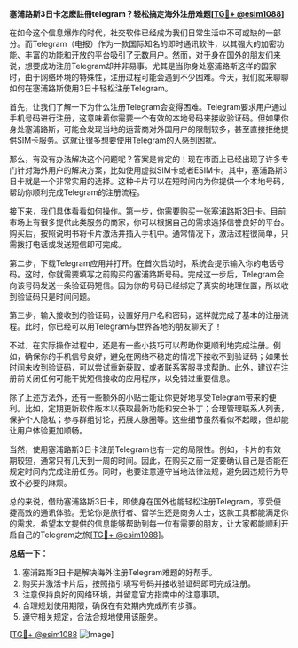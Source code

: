 **塞浦路斯3日卡怎麽註冊telegram？轻松搞定海外注册难题[[TG💪+ @esim1088](https://t.me/s/esim1088)]**

在如今这个信息爆炸的时代，社交软件已经成为我们日常生活中不可或缺的一部分。而Telegram（电报）作为一款国际知名的即时通讯软件，以其强大的加密功能、丰富的功能和开放的平台吸引了无数用户。然而，对于身在国外的朋友们来说，想要成功注册Telegram却并非易事。尤其是当你身处塞浦路斯这样的国家时，由于网络环境的特殊性，注册过程可能会遇到不少困难。今天，我们就来聊聊如何在塞浦路斯使用3日卡轻松注册Telegram。

首先，让我们了解一下为什么注册Telegram会变得困难。Telegram要求用户通过手机号码进行注册，这意味着你需要一个有效的本地号码来接收验证码。但如果你身处塞浦路斯，可能会发现当地的运营商对外国用户的限制较多，甚至直接拒绝提供SIM卡服务。这就让很多想要使用Telegram的人感到困扰。

那么，有没有办法解决这个问题呢？答案是肯定的！现在市面上已经出现了许多专门针对海外用户的解决方案，比如使用虚拟SIM卡或者ESIM卡。其中，塞浦路斯3日卡就是一个非常实用的选择。这种卡片可以在短时间内为你提供一个本地号码，帮助你顺利完成Telegram的注册流程。

接下来，我们具体看看如何操作。第一步，你需要购买一张塞浦路斯3日卡。目前市场上有很多提供此类服务的商家，你可以根据自己的需求选择信誉良好的平台。购买后，按照说明书将卡片激活并插入手机中。通常情况下，激活过程很简单，只需拨打电话或发送短信即可完成。

第二步，下载Telegram应用并打开。在首次启动时，系统会提示输入你的电话号码。这时，你就需要填写之前购买的塞浦路斯号码。完成这一步后，Telegram会向该号码发送一条验证码短信。因为你的号码已经绑定了真实的地理位置，所以收到验证码只是时间问题。

第三步，输入接收到的验证码，设置好用户名和密码，这样就完成了基本的注册流程。此时，你已经可以用Telegram与世界各地的朋友聊天了！

不过，在实际操作过程中，还是有一些小技巧可以帮助你更顺利地完成注册。例如，确保你的手机信号良好，避免在网络不稳定的情况下接收不到验证码；如果长时间未收到验证码，可以尝试重新获取，或者联系客服寻求帮助。此外，建议在注册前关闭任何可能干扰短信接收的应用程序，以免错过重要信息。

除了上述方法外，还有一些额外的小贴士能让你更好地享受Telegram带来的便利。比如，定期更新软件版本以获取最新功能和安全补丁；合理管理联系人列表，保护个人隐私；参与群组讨论，拓展人脉圈等。这些细节虽然看似不起眼，但却能让用户体验更加顺畅。

当然，使用塞浦路斯3日卡注册Telegram也有一定的局限性。例如，卡片的有效期较短，通常只有几天到一周的时间。因此，在购买之前一定要确认自己是否能在规定时间内完成注册任务。同时，也要注意遵守当地法律法规，避免因违规行为导致不必要的麻烦。

总的来说，借助塞浦路斯3日卡，即使身在国外也能轻松注册Telegram，享受便捷高效的通讯体验。无论你是旅行者、留学生还是商务人士，这款工具都能满足你的需求。希望本文提供的信息能够帮助到每一位有需要的朋友，让大家都能顺利开启自己的Telegram之旅[[TG💪+ @esim1088](https://t.me/s/esim1088)]。

**总结一下：**
1. 塞浦路斯3日卡是解决海外注册Telegram难题的好帮手。
2. 购买并激活卡片后，按照指引填写号码并接收验证码即可完成注册。
3. 注意保持良好的网络环境，并留意官方指南中的注意事项。
4. 合理规划使用期限，确保在有效期内完成所有步骤。
5. 遵守相关规定，合法合规地使用该服务。

[[TG💪+ @esim1088](https://t.me/s/esim1088) ![Image](https://i.postimg.cc/4NQfJmqS/Snipaste-2025-05-13-00-14-12.png)]